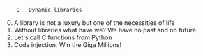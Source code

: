         C - Dynamic libraries
0. A library is not a luxury but one of the necessities of life
1. Without libraries what have we? We have no past and no future
2. Let's call C functions from Python
3. Code injection: Win the Giga Millions!
